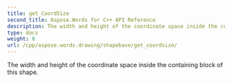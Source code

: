 ```yaml
---
title: get_CoordSize
second_title: Aspose.Words for C++ API Reference
description: The width and height of the coordinate space inside the containing block of this shape. 
type: docs
weight: 0
url: /cpp/aspose.words.drawing/shapebase/get_coordsize/
---
```


The width and height of the coordinate space inside the containing block of this shape. 

